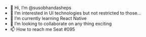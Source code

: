 - 👋 Hi, I’m @susobhandasheps
- 👀 I’m interested in UI technologies but not restricted to those...
- 🌱 I’m currently learning React Native
- 💞️ I’m looking to collaborate on any thing exciting
- 📫 How to reach me Seat #095

<!---
susobhandasheps/susobhandasheps is a ✨ special ✨ repository because its `README.md` (this file) appears on your GitHub profile.
You can click the Preview link to take a look at your changes.
--->
